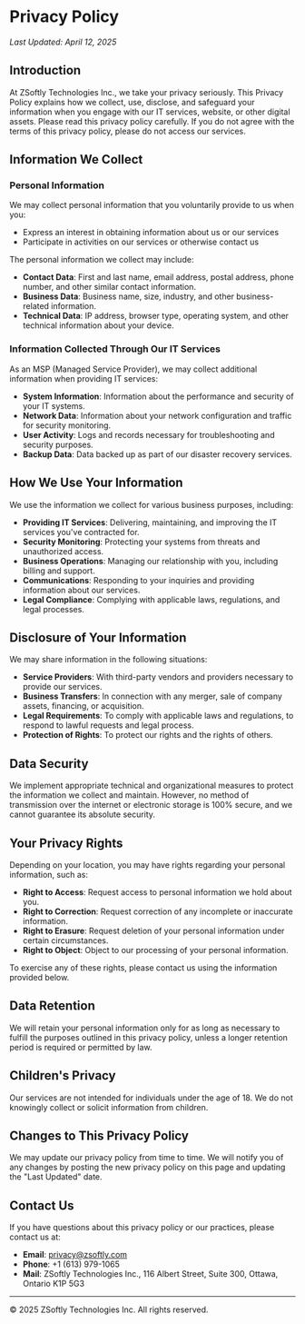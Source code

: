 # Privacy Policy

*Last Updated: April 12, 2025*

## Introduction

At ZSoftly Technologies Inc., we take your privacy seriously. This Privacy Policy explains how we collect, use, disclose, and safeguard your information when you engage with our IT services, website, or other digital assets. Please read this privacy policy carefully. If you do not agree with the terms of this privacy policy, please do not access our services.

## Information We Collect

### Personal Information

We may collect personal information that you voluntarily provide to us when you:
- Express an interest in obtaining information about us or our services
- Participate in activities on our services or otherwise contact us

The personal information we collect may include:

- **Contact Data**: First and last name, email address, postal address, phone number, and other similar contact information.
- **Business Data**: Business name, size, industry, and other business-related information.
- **Technical Data**: IP address, browser type, operating system, and other technical information about your device.

### Information Collected Through Our IT Services

As an MSP (Managed Service Provider), we may collect additional information when providing IT services:

- **System Information**: Information about the performance and security of your IT systems.
- **Network Data**: Information about your network configuration and traffic for security monitoring.
- **User Activity**: Logs and records necessary for troubleshooting and security purposes.
- **Backup Data**: Data backed up as part of our disaster recovery services.

## How We Use Your Information

We use the information we collect for various business purposes, including:

- **Providing IT Services**: Delivering, maintaining, and improving the IT services you've contracted for.
- **Security Monitoring**: Protecting your systems from threats and unauthorized access.
- **Business Operations**: Managing our relationship with you, including billing and support.
- **Communications**: Responding to your inquiries and providing information about our services.
- **Legal Compliance**: Complying with applicable laws, regulations, and legal processes.

## Disclosure of Your Information

We may share information in the following situations:

- **Service Providers**: With third-party vendors and providers necessary to provide our services.
- **Business Transfers**: In connection with any merger, sale of company assets, financing, or acquisition.
- **Legal Requirements**: To comply with applicable laws and regulations, to respond to lawful requests and legal process.
- **Protection of Rights**: To protect our rights and the rights of others.

## Data Security

We implement appropriate technical and organizational measures to protect the information we collect and maintain. However, no method of transmission over the internet or electronic storage is 100% secure, and we cannot guarantee its absolute security.

## Your Privacy Rights

Depending on your location, you may have rights regarding your personal information, such as:

- **Right to Access**: Request access to personal information we hold about you.
- **Right to Correction**: Request correction of any incomplete or inaccurate information.
- **Right to Erasure**: Request deletion of your personal information under certain circumstances.
- **Right to Object**: Object to our processing of your personal information.

To exercise any of these rights, please contact us using the information provided below.

## Data Retention

We will retain your personal information only for as long as necessary to fulfill the purposes outlined in this privacy policy, unless a longer retention period is required or permitted by law.

## Children's Privacy

Our services are not intended for individuals under the age of 18. We do not knowingly collect or solicit information from children.

## Changes to This Privacy Policy

We may update our privacy policy from time to time. We will notify you of any changes by posting the new privacy policy on this page and updating the "Last Updated" date.

## Contact Us

If you have questions about this privacy policy or our practices, please contact us at:

- **Email**: privacy@zsoftly.com
- **Phone**: +1 (613) 979-1065
- **Mail**: ZSoftly Technologies Inc., 116 Albert Street, Suite 300, Ottawa, Ontario K1P 5G3

---

© 2025 ZSoftly Technologies Inc. All rights reserved.